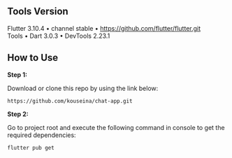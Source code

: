 ## Tools Version

Flutter 3.10.4 • channel stable • https://github.com/flutter/flutter.git </br>
Tools • Dart 3.0.3 • DevTools 2.23.1 </br>

## How to Use 

**Step 1:**

Download or clone this repo by using the link below:

```
https://github.com/kouseina/chat-app.git
```

**Step 2:**

Go to project root and execute the following command in console to get the required dependencies: 

```
flutter pub get 
```